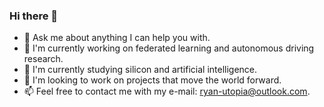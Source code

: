 ### Hi there 👋

- 💬 Ask me about anything I can help you with. 
- 🔭 I'm currently working on federated learning and autonomous driving research.
- 🌱 I'm currently studying silicon and artificial intelligence.
- 👯 I'm looking to work on projects that move the world forward.
- 📫 Feel free to contact me with my e-mail: ryan-utopia@outlook.com.
